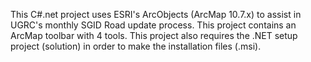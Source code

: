 This C#.net project uses ESRI's ArcObjects (ArcMap 10.7.x) to assist in UGRC's monthly SGID Road update process. This project contains an ArcMap toolbar with 4 tools. This project also requires the .NET setup project (solution) in order to make the installation files (.msi). 

